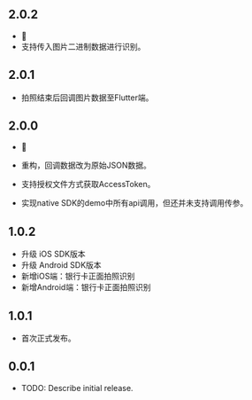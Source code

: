 ## 2.0.2
- 🎄
- 支持传入图片二进制数据进行识别。

## 2.0.1

- 拍照结束后回调图片数据至Flutter端。

## 2.0.0

- 🎑

- 重构，回调数据改为原始JSON数据。
- 支持授权文件方式获取AccessToken。
- 实现native SDK的demo中所有api调用，但还并未支持调用传参。

## 1.0.2

* 升级 iOS SDK版本
* 升级 Android SDK版本
* 新增iOS端：银行卡正面拍照识别
* 新增Android端：银行卡正面拍照识别

## 1.0.1

* 首次正式发布。


## 0.0.1

* TODO: Describe initial release.
